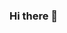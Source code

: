 ### Hi there 👋

<!--
**Krishna-293/Krishna-293** is a ✨ _special_ ✨ repository because its `README.md` (this file) appears on your GitHub profile.

Here are some ideas to get you started:
- 🔭 I’m currently working on my coding skills
- 🌱 I’m currently learning CSS
- 👯 I’m looking to collaborate on Github
- 🤔 I’m looking for help with ...
- 💬 Ask me about anything
- 📫 How to reach me: krishnaagkhr@gmail.com
- 😄 Pronouns: ...
- ⚡ Fun fact: ...
-->
